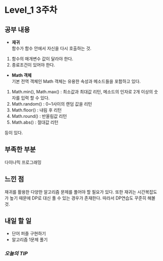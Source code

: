 # Level_1 3주차

## 공부 내용
- **재귀**  
함수가 함수 안에서 자신을 다시 호출하는 것.  
1. 함수의 매개변수 값이 달라야 한다.  
2. 종료조건이 있어야 한다.  

- **Math 객체**  
기본 전역 객체인 Math 객체는 유용한 속성과 메소드들을 포함하고 있다.  
1. Math.min(), Math.max() : 최소값과 최대값 리턴, 메소드의 인자로 2개 이상의 숫자를 입력 할 수 있다.  
2. Math.random() : 0~1사이의 랜덤 값을 리턴  
3. Math.floor() : 내림 후 리턴  
4. Math.round() : 반올림값 리턴  
5. Math.abs() : 절대값 리턴   

등이 있다. 

## 부족한 부분
다이나믹 프로그래밍

## 느낀 점
재귀를 활용한 다양한 알고리즘 문제를 풀어야 할 필요가 있다. 또한 재귀는 시간복잡도가 높기 때문에 DP로 대신 풀 수 있는 경우가 존재한다. 따라서 DP연습도 꾸준히 해볼 것.

## 내일 할 일
- 단어 퍼즐 구현하기
- 알고리즘 1문제 풀기

### ***오늘의 TIP***  
